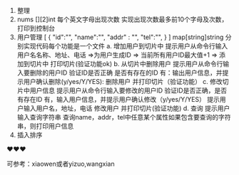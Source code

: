 1. 整理
2. nums [][2]int
    每个英文字母出现次数
    实现出现次数最多前10个字母及次数，打印到控制台
3. 用户管理
    [
        {
            "id":"",
            "name":"",
            "addr" : "",
            "tel":"",
        }
    ]
    map[string]string
    分别实现代码每个功能是一个文件
    a. 增加用户到切片中
        提示用户从命令行输入用户名名称、地址、电话
        =>为用户生成ID
            => 当前所有用户ID最大值+1
        => 添加到切片中
        打印切片(验证功能ok)
    b. 从切片中删除用户
        提示用户从命令行输入要删除的用户ID
        验证ID是否正确 是否有存在的ID
        有：输出用户信息，并提示用户确认删除(y/yes/Y/YES):
        删除用户
        并打印切片（验证功能）
    c. 修改切片中用户信息
        提示用户从命令行输入要修改的用户ID
        验证ID是否正确，是否有存在ID
        有，输入用户信息，并提示用户确认修改（y/yes/Y/YES）
        提示用户输入用户名，地址，电话
        修改用户
        并打印切片(验证功能)
    d. 查询
        提示用户输入查询字符串
        查询name，addr，tel中任意某个属性如果包含要查询的字符串，则打印用户信息
4. 插入排序

❤️❤️❤️

可参考：xiaowen或者yizuo,wangxian
